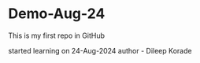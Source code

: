 # Demo-Aug-24
This is my first repo in GitHub

started learning on 24-Aug-2024
author - Dileep Korade
